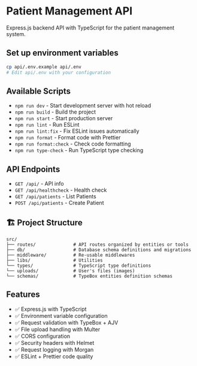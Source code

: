 # Patient Management API

Express.js backend API with TypeScript for the patient management system.

## Set up environment variables

```bash
cp api/.env.example api/.env
# Edit api/.env with your configuration
```

## Available Scripts

- `npm run dev` - Start development server with hot reload
- `npm run build` - Build the project
- `npm run start` - Start production server
- `npm run lint` - Run ESLint
- `npm run lint:fix` - Fix ESLint issues automatically
- `npm run format` - Format code with Prettier
- `npm run format:check` - Check code formatting
- `npm run type-check` - Run TypeScript type checking

## API Endpoints

- `GET /api/` - API info
- `GET /api/healthcheck` - Health check
- `GET /api/patients` - List Patients
- `POST /api/patients` - Create Patient

## 🏗️ Project Structure

```
src/
├── routes/              # API routes organized by entities or tools
├── db/                  # Database schema definitions and migrations
├── middleware/          # Re-usable middlewares
├── libs/                # Utilities
└── types/               # TypeScript type definitions
└── uploads/             # User's files (images)
└── schemas/             # TypeBox entities definition schemas
```

## Features

- ✅ Express.js with TypeScript
- ✅ Environment variable configuration
- ✅ Request validation with TypeBox + AJV
- ✅ File upload handling with Multer
- ✅ CORS configuration
- ✅ Security headers with Helmet
- ✅ Request logging with Morgan
- ✅ ESLint + Prettier code quality
